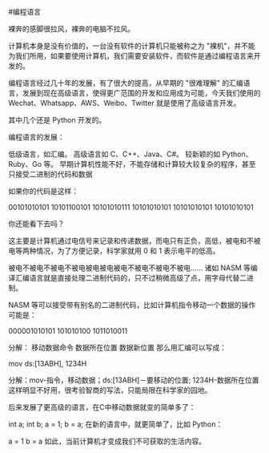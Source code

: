 #编程语言

裸奔的感脚很拉风，裸奔的电脑不拉风。

计算机本身是没有价值的，一台没有软件的计算机只能被称之为 "裸机"，并不能为我们所用，如果要使用计算机，我们需要安装软件，而软件是通过编程语言来开发的。

编程语言经过几十年的发展，有了很大的提高，从早期的 "很难理解" 的汇编语言，发展到现在高级语言，使得更广范围的开发和应用成为可能，今天我们使用的Wechat、Whatsapp、AWS、Weibo、Twitter 就是使用了高级语言开发。

其中几个还是 Python 开发的。

编程语言的发展：

低级语言，如汇编。
高级语言如 C、C++、Java、C#。
较新颖的如 Python、Ruby、Go 等。
早期计算机性能不好，不能存储和计算较大较复杂的程序，甚至只接受二进制的代码和数据

如果你的代码是这样：

00101010101 10101100101 10101010111 
10101010101 10101010101 10101010101

你还能看下去吗？

这主要是计算机通过电信号来记录和传递数据，而电只有正负，高低，被电和不被电等两种情况，为了方便记录，科学家就用 0 和 1 表示电平的低高。

被电不被电不被电不被电被电被电被电不被电不被电不被电...... 
诸如 NASM 等编译汇编语言就是直接处理二进制代码的，只不过稍微高级了点，用字母代替二进制。

NASM 等可以接受带有别名的二进制代码，比如计算机指令移动一个数据的操作可能是：

000001010101 101010100 1011010011

分解： 移动数据命令  数据所在位置 数据新位置 
那么用汇编可以写成：

mov ds:[13ABH], 1234H

分解：mov-指令，移动数据；ds:[13ABH]－要移动的位置; 1234H-数据所在位置
这样明显不好用，很考验智商的写法，只能局限在科学家的园地。

后来发展了更高级的语言，在C中移动数据就变的简单多了：

int a;
int b;
a = 1;
b = a;
在新的语言中，就更简单了，比如 Python：

a = 1
b = a
如此，当前计算机才变成我们不可获取的生活内容。